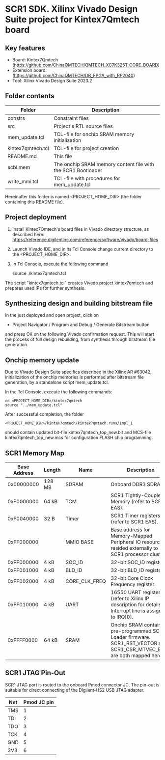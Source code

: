 # SCR1 SDK. Xilinx Vivado Design Suite project for Kintex7Qmtech board

## Key features
* Board: Kintex7Qmtech (https://github.com/ChinaQMTECH/QMTECH_XC7K325T_CORE_BOARD)
* Extension board: (https://github.com/ChinaQMTECH/DB_FPGA_with_RP2040)
* Tool: Xilinx Vivado Design Suite 2023.2

## Folder contents
Folder | Description
------ | -----------
constrs               | Constraint files
src                   | Project's RTL source files
mem_update.tcl        | TCL-file for onchip SRAM memory initialization
kintex7qmtech.tcl     | TCL-file for project creation
README.md             | This file
scbl.mem              | The onchip SRAM memory content file with the SCR1 Bootloader
write_mmi.tcl         | TCL-file with procedures for mem_update.tcl

Hereinafter this folder is named <PROJECT_HOME_DIR> (the folder containing this README file).

## Project deployment
1. Install Kintex7Qmtech's board files in Vivado directory structure, as described here:
    https://reference.digilentinc.com/reference/software/vivado/board-files


2. Launch Vivado IDE, and in its Tcl Console change current directory to the <PROJECT_HOME_DIR>.

3. In Tcl Console, execute the following command


    source ./kintex7qmtech.tcl

The script "kintex7qmtech.tcl" creates Vivado project kintex7qmtech and prepares used IPs for further synthesis.

## Synthesizing design and building bitstream file
In the just deployed and open project, click on

* Project Navigator / Program and Debug / Generate Bitstream button

and press OK on the following Vivado confirmation request.
This will start the process of full design rebuilding, from synthesis through bitstream file generation.

## Onchip memory update
Due to Vivado Design Suite specifics described in the Xilinx AR #63042, initialization of the onchip memories
is performed after bitstream file generation, by a standalone script mem_update.tcl.

In the Tcl Console, execute the following commands:

    cd <PROJECT_HOME_DIR>/kintex7qmtech
    source "../mem_update.tcl"

After successful completion, the folder

    <PROJECT_HOME_DIR>/kintex7qmtech/kintex7qmtech.runs/impl_1

should contain updated bit-file kintex7qmtech_top_new.bit and MCS-file kintex7qmtech_top_new.mcs for configuration FLASH chip programming.

## SCR1 Memory Map
Base Address | Length | Name          | Description
------------ | ------ | ------------- | -----------
0x00000000   | 128 MB | SDRAM         | Onboard DDR3 SDRAM.
0xF0000000   | 64  kB | TCM           | SCR1 Tightly-Coupled Memory (refer to SCR1 EAS).
0xF0040000   | 32   B | Timer         | SCR1 Timer registers (refer to SCR1 EAS).
0xFF000000   |        | MMIO BASE     | Base address for Memory-Mapped Peripheral IO resources, resided externally to SCR1 processor cluster.
0xFF000000   | 4   kB | SOC_ID        | 32-bit SOC_ID register.
0xFF001000   | 4   kB | BLD_ID        | 32-bit BLD_ID register.
0xFF002000   | 4   kB | CORE_CLK_FREQ | 32-bit Core Clock Frequency register.
0xFF010000   | 4   kB | UART          | 16550 UART registers (refer to Xilinx IP description for details). Interrupt line is assigned to IRQ[0].
0xFFFF0000   | 64  kB | SRAM          | Onchip SRAM containing pre-programmed SCR Loader firmware. SCR1_RST_VECTOR and SCR1_CSR_MTVEC_BASE are both mapped here.

## SCR1 JTAG Pin-Out

SCR1 JTAG port is routed to the onboard Pmod connector JC. The pin-out is suitable for direct
connecting of the Digilent-HS2 USB JTAG adapter.

Net    | Pmod JC pin
-------| -----------
TMS    | 1
TDI    | 2
TDO    | 3
TCK    | 4
GND    | 5
3V3    | 6


